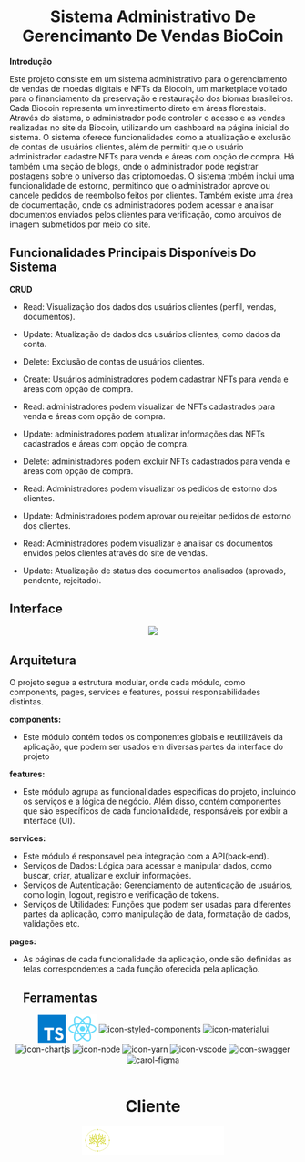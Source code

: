 <div align="center">
<h1>Sistema Administrativo De Gerencimanto De Vendas BioCoin</h1>
</div>

<strong>Introdução</strong>

Este projeto consiste em um sistema administrativo para o gerenciamento de vendas de moedas digitais e NFTs da Biocoin, um marketplace voltado para o financiamento da preservação e restauração dos biomas brasileiros. Cada Biocoin representa um investimento direto em áreas florestais. Através do sistema, o administrador pode controlar o acesso e as vendas realizadas no site da Biocoin, utilizando um dashboard na página inicial do sistema. O sistema oferece funcionalidades como a atualização e exclusão de contas de usuários clientes, além de permitir que o usuário administrador cadastre NFTs para venda e áreas com opção de compra. Há também uma seção de blogs, onde o administrador pode registrar postagens sobre o universo das criptomoedas. O sistema tmbém inclui uma funcionalidade de estorno, permitindo que o administrador aprove ou cancele pedidos de reembolso feitos por clientes. Também existe uma área de documentação, onde os administradores podem acessar e analisar documentos enviados pelos clientes para verificação, como arquivos de imagem submetidos por meio do site.

## Funcionalidades Principais Disponíveis Do Sistema
<strong>CRUD</strong>

- Read: Visualização dos dados dos usuários clientes (perfil, vendas, documentos).
- Update: Atualização de dados dos usuários clientes, como dados da conta.
- Delete: Exclusão de contas de usuários clientes.

- Create: Usuários administradores podem cadastrar NFTs para venda e áreas com opção de compra.
- Read: administradores podem visualizar de NFTs cadastrados para venda e áreas com opção de compra.
- Update: administradores podem atualizar informações das NFTs cadastrados e áreas com opção de compra.
- Delete: administradores podem excluir NFTs cadastrados para venda e áreas com opção de compra.

- Read: Administradores podem visualizar os pedidos de estorno dos clientes.
- Update: Administradores podem aprovar ou rejeitar pedidos de estorno dos clientes.

- Read: Administradores podem visualizar e analisar os documentos envidos pelos clientes através do site de vendas.
- Update: Atualização de status dos documentos analisados (aprovado, pendente, rejeitado).

## Interface

<div align="center">
<a href="https://qa.biocoin.labsc.dev.br/admin" target="_blank">
  <img src="https://img.shields.io/badge/-BioCoin admin QA-%23e7ff00?style=for-the-badge&logo=xd&logoColor=white">
</a>
  </div>

## Arquitetura

O projeto segue a estrutura modular, onde cada módulo, como components, pages, services e features, possui responsabilidades distintas. 

<strong>components:</strong>
- Este módulo contém todos os componentes globais e reutilizáveis da aplicação, que podem ser usados em diversas partes da interface do projeto

<strong>features:</strong>
- Este módulo agrupa as funcionalidades específicas do projeto, incluindo os serviços e a lógica de negócio. Além disso, contém componentes que são específicos de cada funcionalidade, responsáveis por exibir a interface (UI).

<strong>services:</strong>
- Este módulo é responsavel pela integração com a API(back-end).
- Serviços de Dados: Lógica para acessar e manipular dados, como buscar, criar, atualizar e excluir informações.
- Serviços de Autenticação: Gerenciamento de autenticação de usuários, como login, logout, registro e verificação de tokens.
- Serviços de Utilidades: Funções que podem ser usadas para diferentes partes da aplicação, como manipulação de data, formatação de dados, validações etc.

<strong>pages:</strong>
- As páginas de cada funcionalidade da aplicação, onde são definidas as telas correspondentes a cada função oferecida pela aplicação.

  ## Ferramentas
<div style="display: inline_block">
  <div align="center">
  <img align="center" alt="icon-typescript" height="50" width="50" src="https://raw.githubusercontent.com/devicons/devicon/master/icons/typescript/typescript-plain.svg">
   <img align="center" alt="icon-react" height="50" width="50" src="https://raw.githubusercontent.com/devicons/devicon/master/icons/react/react-original.svg">
 <img align="center" alt="icon-styled-components" height="50" width="50" src="https://www.daggala.com/static/228867c3668e439101821568a8a03b54/ec333/sc.png">
  <img align="center" alt="icon-materialui" height="50" width="50" src="https://cdn.jsdelivr.net/gh/devicons/devicon@latest/icons/materialui/materialui-original.svg">
  <img align="center" alt="icon-chartjs" height="60" width="60" src="https://upload.wikimedia.org/wikipedia/commons/thumb/8/86/Chart.js_logo.svg/1024px-Chart.js_logo.svg.png">
 <img align="center" alt="icon-node" height="50" width="50" src="https://cdn.jsdelivr.net/gh/devicons/devicon@latest/icons/nodejs/nodejs-original.svg">
  <img align="center" alt="icon-yarn" height="50" width="50" src="https://cdn.jsdelivr.net/gh/devicons/devicon@latest/icons/yarn/yarn-original.svg" >
  <img align="center" alt="icon-vscode" height="50" width="50" src="https://cdn.jsdelivr.net/gh/devicons/devicon@latest/icons/vscode/vscode-original.svg" >
   <img align="center" alt="icon-swagger" height="50" width="50" src="https://cdn.jsdelivr.net/gh/devicons/devicon@latest/icons/swagger/swagger-original.svg">
   <img align="center" alt="carol-figma" height="50" width="50" src="https://cdn.jsdelivr.net/gh/devicons/devicon@latest/icons/figma/figma-original.svg">
  </div>
</div><br/>

<div align="center">
<h1>Cliente</h1>
</div>
  <div align="center">
<a href="https://biocoin.labsc.dev.br/" target="_blank">
   <img align="center" alt="icon-biocoin" height="50" width="250" src="src/assets/svg/WhiteBioLogo.svg">
</a>
  </div>
